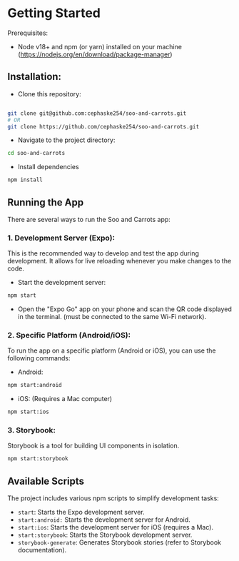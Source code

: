 # Getting Started

Prerequisites:

- Node v18+ and npm (or yarn) installed on your machine (https://nodejs.org/en/download/package-manager)

## Installation:

- Clone this repository:

```bash

git clone git@github.com:cephaske254/soo-and-carrots.git
# OR
git clone https://github.com/cephaske254/soo-and-carrots.git
```

- Navigate to the project directory:

```bash
cd soo-and-carrots
```

- Install dependencies

```bash
npm install
```

## Running the App

There are several ways to run the Soo and Carrots app:

### 1. Development Server (Expo):

This is the recommended way to develop and test the app during development. It allows for live reloading whenever you make changes to the code.

- Start the development server:

```bash
npm start
```

- Open the "Expo Go" app on your phone and scan the QR code displayed in the terminal. (must be connected to the same Wi-Fi network).

### 2. Specific Platform (Android/iOS):

To run the app on a specific platform (Android or iOS), you can use the following commands:

- Android:

```bash
npm start:android
```

- iOS: (Requires a Mac computer)

```bash
npm start:ios
```

### 3. Storybook:

Storybook is a tool for building UI components in isolation.

```bash
npm start:storybook
```

## Available Scripts

The project includes various npm scripts to simplify development tasks:

- `start`: Starts the Expo development server.
- `start:android:` Starts the development server for Android.
- `start:ios`: Starts the development server for iOS (requires a Mac).
- `start:storybook`: Starts the Storybook development server.
- `storybook-generate`: Generates Storybook stories (refer to Storybook documentation).
